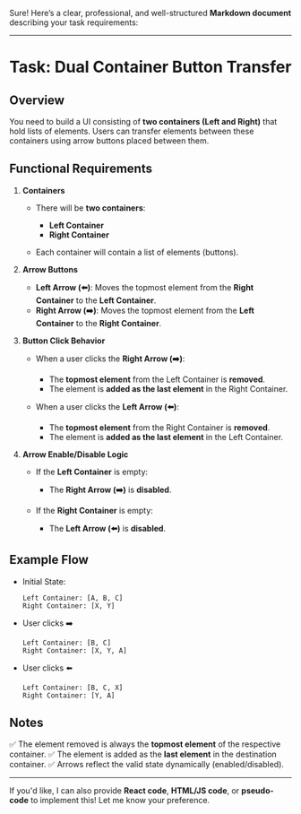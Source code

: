 Sure! Here’s a clear, professional, and well-structured **Markdown document** describing your task requirements:

---

# Task: Dual Container Button Transfer

## Overview

You need to build a UI consisting of **two containers (Left and Right)** that hold lists of elements. Users can transfer elements between these containers using arrow buttons placed between them.

## Functional Requirements

1. **Containers**

   - There will be **two containers**:

     - **Left Container**
     - **Right Container**

   - Each container will contain a list of elements (buttons).

2. **Arrow Buttons**

   - **Left Arrow (⬅️)**: Moves the topmost element from the **Right Container** to the **Left Container**.
   - **Right Arrow (➡️)**: Moves the topmost element from the **Left Container** to the **Right Container**.

3. **Button Click Behavior**

   - When a user clicks the **Right Arrow (➡️)**:

     - The **topmost element** from the Left Container is **removed**.
     - The element is **added as the last element** in the Right Container.

   - When a user clicks the **Left Arrow (⬅️)**:

     - The **topmost element** from the Right Container is **removed**.
     - The element is **added as the last element** in the Left Container.

4. **Arrow Enable/Disable Logic**

   - If the **Left Container** is empty:

     - The **Right Arrow (➡️)** is **disabled**.

   - If the **Right Container** is empty:

     - The **Left Arrow (⬅️)** is **disabled**.

## Example Flow

- Initial State:

  ```
  Left Container: [A, B, C]
  Right Container: [X, Y]
  ```

- User clicks ➡️

  ```
  Left Container: [B, C]
  Right Container: [X, Y, A]
  ```

- User clicks ⬅️

  ```
  Left Container: [B, C, X]
  Right Container: [Y, A]
  ```

## Notes

✅ The element removed is always the **topmost element** of the respective container.
✅ The element is added as the **last element** in the destination container.
✅ Arrows reflect the valid state dynamically (enabled/disabled).

---

If you'd like, I can also provide **React code**, **HTML/JS code**, or **pseudo-code** to implement this! Let me know your preference.
